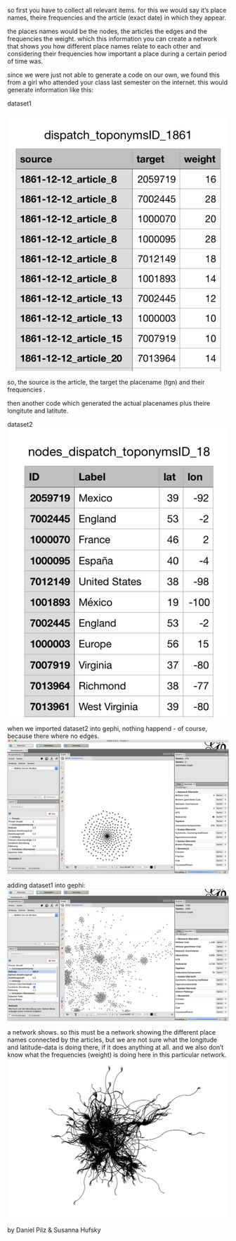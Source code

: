 so first you have to collect all relevant items. for this we would say it’s place names, theire frequencies and the article (exact date) in which they appear.

the places names would be the nodes, the articles the edges and the frequencies the weight. which this information you can create a network that shows you how different place names relate to each other and considering their frequencies how important a place during a certain period of time was.

since we were just not able to generate a code on our own, we found this from a girl who attended your class last semester on the internet. this would generate information like this:

dataset1

![dataset1](https://raw.githubusercontent.com/suszette/suszette.github.io/master/img/dataset1.png)

so, the source is the article, the target the placename (tgn) and their frequencies . 

then another code which generated the actual placenames plus theire longitute and latitute. 

dataset2
![dataset2](https://raw.githubusercontent.com/suszette/suszette.github.io/master/img/dataset2.png)

when we imported dataset2 into gephi, nothing happend - of course, because there where no edges.
![gephi2](https://raw.githubusercontent.com/suszette/suszette.github.io/master/img/gephi_01.png)


adding dataset1 into gephi:
![gephi1](https://raw.githubusercontent.com/suszette/suszette.github.io/master/img/gephi_02.png)

a network shows. so this must be a network showing the different place names connected by the articles, but we are not sure what the longitude and latitude-data is doing there, if it does anything at all. and we also don’t know what the frequencies (weight) is doing here in this particular network.
![network](https://raw.githubusercontent.com/suszette/suszette.github.io/master/img/network.png)




by Daniel Pilz & Susanna Hufsky
